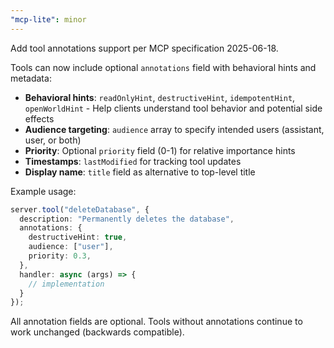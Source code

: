 ```yaml
---
"mcp-lite": minor
---
```


Add tool annotations support per MCP specification 2025-06-18.

Tools can now include optional `annotations` field with behavioral hints and metadata:

- **Behavioral hints**: `readOnlyHint`, `destructiveHint`, `idempotentHint`, `openWorldHint` - Help clients understand tool behavior and potential side effects
- **Audience targeting**: `audience` array to specify intended users (assistant, user, or both)
- **Priority**: Optional `priority` field (0-1) for relative importance hints
- **Timestamps**: `lastModified` for tracking tool updates
- **Display name**: `title` field as alternative to top-level title

Example usage:

```typescript
server.tool("deleteDatabase", {
  description: "Permanently deletes the database",
  annotations: {
    destructiveHint: true,
    audience: ["user"],
    priority: 0.3,
  },
  handler: async (args) => {
    // implementation
  }
});
```

All annotation fields are optional. Tools without annotations continue to work unchanged (backwards compatible).
